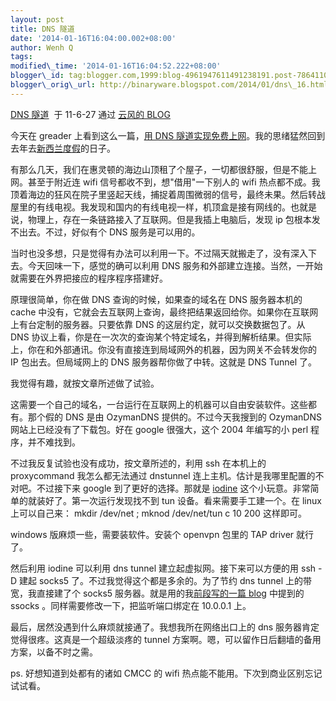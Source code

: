 ```yaml
--- 
layout: post 
title: DNS 隧道 
date: '2014-01-16T16:04:00.002+08:00'
author: Wenh Q
tags:
modified\_time: '2014-01-16T16:04:52.222+08:00'
blogger\_id: tag:blogger.com,1999:blog-4961947611491238191.post-7864110756717596524
blogger\_orig\_url: http://binaryware.blogspot.com/2014/01/dns\_16.html
--- 
```

[DNS 隧道](http://blog.codingnow.com/2011/06/dns_tunnel.html)  于
11-6-27 通过 [云风的 BLOG](http://blog.codingnow.com/)



今天在 greader 上看到这么一篇，[用 DNS
隧道实现免费上网](http://blog.creke.net/747.html)。我的思绪猛然回到去年去[新西兰度假](http://blog.codingnow.com/2010/09/nz.html)的日子。



有那么几天，我们在惠灵顿的海边山顶租了个屋子，一切都很舒服，但是不能上网。甚至于附近连
wifi 信号都收不到，想"借用"一下别人的 wifi
热点都不成。我顶着海边的狂风在院子里竖起天线，捕捉着周围微弱的信号，最终未果。然后转战屋里的有线电视。我发现和国内的有线电视一样，机顶盒是接有网线的。也就是说，物理上，存在一条链路接入了互联网。但是我插上电脑后，发现
ip 包根本发不出去。不过，好似有个 DNS 服务是可以用的。



当时也没多想，只是觉得有办法可以利用一下。不过隔天就搬走了，没有深入下去。今天回味一下，感觉的确可以利用
DNS
服务和外部建立连接。当然，一开始就需要在外界把接应的程序程序搭建好。



原理很简单，你在做 DNS 查询的时候，如果查的域名在 DNS 服务器本机的 cache
中没有，它就会去互联网上查询，最终把结果返回给你。如果你在互联网上有台定制的服务器。只要依靠
DNS 的这层约定，就可以交换数据包了。从 DNS
协议上看，你是在一次次的查询某个特定域名，并得到解析结果。但实际上，你在和外部通讯。你没有直接连到局域网外的机器，因为网关不会转发你的
IP 包出去。但局域网上的 DNS 服务器帮你做了中转。这就是 DNS Tunnel 了。



我觉得有趣，就按文章所述做了试验。



这需要一个自己的域名，一台运行在互联网上的机器可以自由安装软件。这些都有。那个假的
DNS 是由 OzymanDNS 提供的。不过今天我搜到的 OzymanDNS
网站上已经没有了下载包。好在 google 很强大，这个 2004 年编写的小 perl
程序，并不难找到。



不过我反复试验也没有成功，按文章所述的，利用 ssh 在本机上的 proxycommand
我怎么都无法通过 dnstunnel
连上主机。估计是我哪里配置的不对吧。不过接下来 google
到了更好的选择。那就是 [iodine](http://dev.kryo.se/iodine/)
这个小玩意。非常简单的就装好了。第一次运行发现找不到 tun
设备。看来需要手工建一个。在 linux 上可以自己来： mkdir /dev/net ; mknod
/dev/net/tun c 10 200 这样即可。



windows 版麻烦一些，需要装软件。安装个 openvpn 包里的 TAP driver
就行了。



然后利用 iodine 可以利用 dns tunnel 建立起虚拟网。接下来可以方便的用 ssh
-D 建起 socks5 了。不过我觉得这个都是多余的。为了节约 dns tunnel
上的带宽，我直接建了个 socks5 服务器。就是用的我[前段写的一篇
blog](http://blog.codingnow.com/2011/05/xtunnel.html) 中提到的 ssocks
。同样需要修改一下，把监听端口绑定在 10.0.0.1 上。



最后，居然没遇到什么麻烦就接通了。我想我所在网络出口上的 dns
服务器肯定觉得很疼。这真是一个超级淡疼的 tunnel
方案啊。嗯，可以留作日后翻墙的备用方案，以备不时之需。



ps. 好想知道到处都有的诸如 CMCC 的 wifi
热点能不能用。下次到商业区别忘记试试看。
